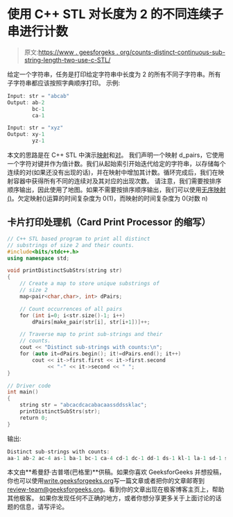 # 使用 C++ STL 对长度为 2 的不同连续子串进行计数

> 原文:[https://www . geesforgeks . org/counts-distinct-continuous-sub-string-length-two-use-c-STL/](https://www.geeksforgeeks.org/counts-distinct-consecutive-sub-string-length-two-using-c-stl/)

给定一个字符串，任务是打印给定字符串中长度为 2 的所有不同子字符串。所有子字符串都应该按照字典顺序打印。
示例:

```cpp
Input: str = "abcab"
Output: ab-2
        bc-1
        ca-1

Input: str = "xyz"
Output: xy-1
        yz-1
```

本文的思路是在 C++ STL 中演示[映射](https://www.geeksforgeeks.org/map-associative-containers-the-c-standard-template-library-stl/)和[对](https://www.geeksforgeeks.org/pair-in-cpp-stl/)。
我们声明一个映射 d_pairs，它使用一个字符对键并作为值计数。我们从起始索引开始迭代给定的字符串，以存储每个连续的对(如果还没有出现的话)，并在映射中增加其计数。循环完成后，我们在映射容器中获得所有不同的连续对及其对应的出现次数。
请注意，我们需要按排序顺序输出，因此使用了地图。如果不需要按排序顺序输出，我们可以使用[无序映射()](https://www.geeksforgeeks.org/unordered_map-in-stl-and-its-applications/)。欠定映射()运算的时间复杂度为 0(1)，而映射的时间复杂度为 0(对数 n)

## 卡片打印处理机（Card Print Processor 的缩写）

```cpp
// C++ STL based program to print all distinct
// substrings of size 2 and their counts.
#include<bits/stdc++.h>
using namespace std;

void printDistinctSubStrs(string str)
{
    // Create a map to store unique substrings of
    // size 2
    map<pair<char,char>, int> dPairs;

    // Count occurrences of all pairs
    for (int i=0; i<str.size()-1; i++)
        dPairs[make_pair(str[i], str[i+1])]++;

    // Traverse map to print sub-strings and their
    // counts.
    cout << "Distinct sub-strings with counts:\n";
    for (auto it=dPairs.begin(); it!=dPairs.end(); it++)
        cout << it->first.first << it->first.second
             << "-" << it->second << " ";
}

// Driver code
int main()
{
    string str = "abcacdcacabacaassddssklac";
    printDistinctSubStrs(str);
    return 0;
}
```

输出:

```cpp
Distinct sub-strings with counts:
aa-1 ab-2 ac-4 as-1 ba-1 bc-1 ca-4 cd-1 dc-1 dd-1 ds-1 kl-1 la-1 sd-1 sk-1 ss-2 
```

本文由**希曼舒·古普塔(巴格里)**供稿。如果你喜欢 GeeksforGeeks 并想投稿，你也可以使用[write.geeksforgeeks.org](https://write.geeksforgeeks.org)写一篇文章或者把你的文章邮寄到 review-team@geeksforgeeks.org。看到你的文章出现在极客博客主页上，帮助其他极客。
如果你发现任何不正确的地方，或者你想分享更多关于上面讨论的话题的信息，请写评论。